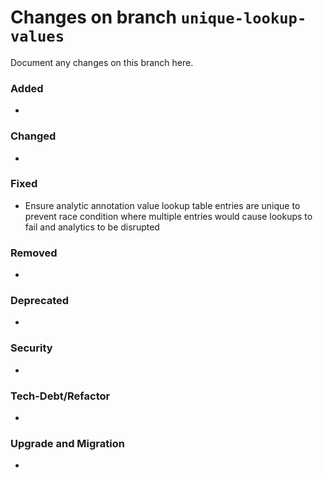 # Changes on branch `unique-lookup-values`
Document any changes on this branch here.
### Added
- 

### Changed
- 

### Fixed
- Ensure analytic annotation value lookup table entries are unique to prevent race condition where multiple entries would cause lookups to fail and analytics to be disrupted 

### Removed
- 

### Deprecated
- 

### Security
- 

### Tech-Debt/Refactor
- 

### Upgrade and Migration
- 

